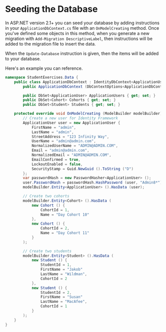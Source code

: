 # Seeding the Database

In ASP.NET version 2.1+ you can seed your database by adding instructions in your `ApplicationDbContext.cs` file with an `OnModelCreating` method. Once you've defined some objects in this method, when you generate a new migration with `Add-Migration DescriptiveLabel`, then instructions will be added to the migration file to insert the data.

When the `Update-Database` instruction is given, then the items will be added to your database.

Here's an example you can reference.

```cs
namespace StudentExercises.Data {
    public class ApplicationDbContext : IdentityDbContext<ApplicationUser> {
        public ApplicationDbContext (DbContextOptions<ApplicationDbContext> options) : base (options) { }

        public DbSet<ApplicationUser> ApplicationUsers { get; set; }
        public DbSet<Cohort> Cohorts { get; set; }
        public DbSet<Student> Students { get; set; }

    protected override void OnModelCreating (ModelBuilder modelBuilder) {
        // Create a new user for Identity Framework
        ApplicationUser user = new ApplicationUser {
            FirstName = "admin",
            LastName = "admin",
            StreetAddress = "123 Infinity Way",
            UserName = "admin@admin.com",
            NormalizedUserName = "ADMIN@ADMIN.COM",
            Email = "admin@admin.com",
            NormalizedEmail = "ADMIN@ADMIN.COM",
            EmailConfirmed = true,
            LockoutEnabled = false,
            SecurityStamp = Guid.NewGuid ().ToString ("D")
        };
        var passwordHash = new PasswordHasher<ApplicationUser> ();
        user.PasswordHash = passwordHash.HashPassword (user, "Admin8*");
        modelBuilder.Entity<ApplicationUser> ().HasData (user);

        // Create two cohorts
        modelBuilder.Entity<Cohort> ().HasData (
            new Cohort () {
                CohortId = 1,
                Name = "Day Cohort 10"
            },
            new Cohort () {
                CohortId = 2,
                Name = "Day Cohort 11"
            }
        );

        // Create two students
        modelBuilder.Entity<Student> ().HasData (
            new Student () {
                StudentId = 1,
                FirstName = "Jakob"
                LastName = "Wildman",
                CohortId = 2
            },
            new Student () {
                StudentId = 2,
                FirstName = "Susan"
                LastName = "MacAfee",
                CohortId = 1
            }
        );
    }
}
```